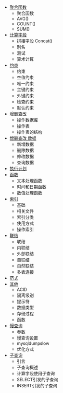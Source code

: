 * [聚合函数](aggregatefunction.md)
    - 聚合函数
    - AVG()
    - COUNT()
    - SUM()
* [计算字段](calfield.md)
    - 拼接字段 Concat()
    - 别名
    - 测试
    - 算术计算
* [约束](constraint.md)
    - 约束
    - 空值约束
    - 唯一约束
    - 主键约束
    - 外键约束
    - 检查约束
    - 默认约束
* [增删查改](curd.md)
    - 操作数据库
    - 操作表
    - 操作表的结构
* [增删查改 数据](curd_data.md)
    - 新增数据
    - 删除数据
    - 修改数据
    - 查询数据
* [执行计划](explain.md)
* [函数](function.md)
    - 文本处理函数
    - 时间和日期函数
    - 数值处理函数
* [索引](index.md)
    - 基础
    - 相关文件
    - 索引分类
    - 使用方式
    - 操作索引
* [联结](join.md)
    - 联结
    - 内联结
    - 外部联结
    - 自联结
    - 自然联结
    - 多表连接
* [范式](nf.md)
* [其他](others.md)
    - ACID
    - 隔离级别
    - 提示符
    - 数据类型
    - 存储过程
    - 函数
* [慢查询](slowquery.md)
    - 参数
    - 慢查询设置
    - mysqldumpslow
    - 优化方式
* [子查询](subquery.md)
    - 引言
    - 子查询概述
    - 计算字段使用子查询
    - SELECT引发的子查询
    - INSERT引发的子查询
